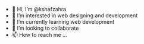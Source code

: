 - 👋 Hi, I’m @kshafzahra
- 👀 I’m interested in web designing and development
- 🌱 I’m currently learning web development
- 💞️ I’m looking to collaborate
- 📫 How to reach me ...

<!---
kshafzahra/kshafzahra is a ✨ special ✨ repository because its `README.md` (this file) appears on your GitHub profile.
You can click the Preview link to take a look at your changes.
--->
